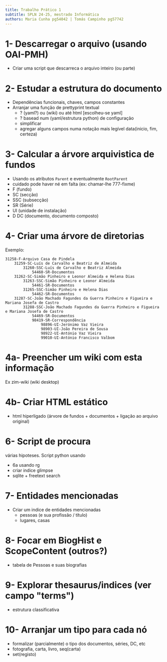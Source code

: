 ```yaml
---
title: Trabalho Prático 1
subtitle: SPLN 24-25, mestrado Informática
authors: Maria Cunha pg54042 | Tomás Campinho pg57742
---
```


# 1- Descarregar o arquivo (usando OAI-PMH)

- Criar uma script que descarreca o arquivo inteiro (ou parte)

# 2- Estudar a estrutura do documento

- Dependências funcionais, chaves, campos constantes
- Arranjar uma função de prettyprint textual 
  - ? (yaml?) ou (wiki) ou até html [escolheu-se yaml]
  - ? basead num (yaml/estrutura python) de configuração
  - simplificar 
  - agregar alguns campos numa notação mais legível
   data(inicio, fim, certeza)

# 3- Calcular a árvore arquivistica de fundos

- Usando os atributos `Parent` e eventualmente `RootParent`
- cuidado pode haver né em falta (ex: chamar-lhe 777-fixme)
- F   (fundo)
- SC  (secção)
- SSC (subsecção)
- SR  (Série)
- UI  (unidade de instalação)
- D  DC  (documento, documento composto)

# 4- Criar uma árvore de diretorias

Exemplo:

```
31258-F-Arquivo Casa de Pindela
    31259-SC-Luís de Carvalho e Beatriz de Almeida
        31260-SSC-Luís de Carvalho e Beatriz Almeida
            54460-SR-Documentos
    31262-SC-Simão Pinheiro e Leonor Almeida e Helena Dias
        31263-SSC-Simão Pinheiro e Leonor Almeida
            54461-SR-Documentos
        31265-SSC-Simão Pinheiro e Helena Dias
            54462-SR-Documentos
    31287-SC-João Machado Fagundes da Guerra Pinheiro e Figueira e Mariana Josefa de Castro
        31288-SSC-João Machado Fagundes da Guerra Pinheiro e Figueira e Mariana Josefa de Castro
            54469-SR-Documentos
            98419-SR-Correspondência
                98896-UI-Jerónimo Vaz Vieira
                98903-UI-João Pereira de Sousa
                98922-UI-António Vaz Vieira
                99010-UI-António Francisco Valbom
```

# 4a- Preencher um wiki com esta informação

Ex zim-wiki (wiki desktop)

# 4b- Criar HTML estático

- html hiperligado (árvore de fundos + documentos + ligação ao arquivo original)


# 6- Script de procura

várias hipoteses. Script python usando

- 6a usando rg
- criar indice glimpse
- sqlite + freetext search

# 7- Entidades mencionadas

- Criar um indice de entidades mencionadas
  - pessoas (e sua profissão / título)
  - lugares, casas

# 8- Focar em BiogHist e ScopeContent (outros?)

- tabela de Pessoas e suas biografias

# 9- Explorar thesaurus/indices (ver campo "terms")

- estrutura classificativa

# 10- Arranjar um tipo para cada nó

- formalizar (parcialmente) o tipo dos documentos, séries, DC, etc
- fotografia, carta, livro, seq(carta) 
- set(registo) 

